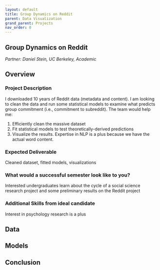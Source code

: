 ```yaml
---
layout: default
title: Group Dynamics on Reddit
parent: Data Visualization
grand_parent: Projects
nav_order: 0
---
```



## Group Dynamics on Reddit
*Partner: Daniel Stein, UC Berkeley, Academic*

## Overview
### Project Description
I downloaded 10 years of Reddit data (metadata and content). I am looking to clean the data and run some statistical models to examine what predicts group commitment (i.e., commitment to subreddit). The team would help me: 
1. Efficiently clean the massive dataset
1. Fit statistical models to test theoretically-derived predictions
1. Visualize the results. Expertise in NLP is a plus because we have the actual word content.
### Expected Deliverable
Cleaned dataset, fitted models, visualizations
### What would a successful semester look like to you?
Interested undergraduates learn about the cycle of a social science research project and some preliminary results on the Reddit project 
### Additional Skills from ideal candidate
Interest in psychology research is a plus

## Data

## Models

## Conclusion


```python

```
